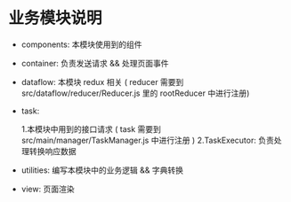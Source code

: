 
# 业务模块说明

* components: 本模块使用到的组件
* container: 负责发送请求 && 处理页面事件
* dataflow: 本模块 redux 相关 ( reducer 需要到 src/dataflow/reducer/Reducer.js 里的 rootReducer 中进行注册)
* task:

  1.本模块中用到的接口请求 ( task 需要到 src/main/manager/TaskManager.js 中进行注册 )
  2.TaskExecutor: 负责处理转换响应数据

* utilities: 编写本模块中的业务逻辑 && 字典转换
* view: 页面渲染
